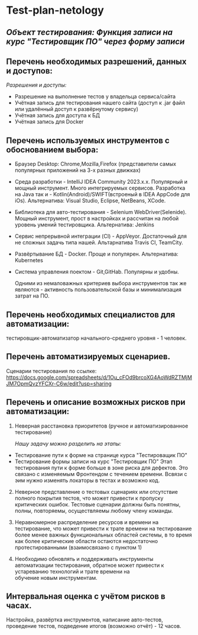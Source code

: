 # Test-plan-netology

## *Объект тестирования: Функция записи на курс "Тестировщик ПО" через форму записи*


## **Перечень необходимых разрешений, данных и доступов:**

  _Разрешения и доступы:_
- Разрешение на выполнение тестов у владельца сервиса/сайта
- Учётная запись для тестирования нашего сайта (доступ к .jar файл или удалённый доступ к развёрнутому сервису)
- Учётная запись для доступа к БД
- Учётная запись для Docker

## **Перечень используемых инструментов с обоснованием выбора:**

- Браузер Desktop: Chrome,Mozilla,Firefox (представители самых популярных приложений на 3-х разных движках)
- Среда разработки - IntelliJ IDEA Community 2023.x.x. Популярный и мощный инструмент. Много интегрируемых сервисов. Разработка на Java так и -    Kotlin(Android)/SWIFT(встроеный в IDEA AppCode для iOs). 
  Альтернатива: Visual Studio, Eclipse, NetBeans, XCode.
- Библиотека для авто-тестирования - Selenium WebDriver(Selenide). Мощный инструмент, прост в настройках и рассчитан на любой уровень умений тестировщика. 
  Альтернатива: Jenkins
- Сервис непрерывной интеграции (CI) - AppVeyor. Достаточный для не сложных задачь типа нашей. Альтарнатива Travis CI, TeamCity.
- Развёртывание БД - Docker. Проще и популярен. 
  Альтернатива: Kubernetes
- Система управления поектом - Git,GitHab. Популярны и удобны.
  
  Одними из немаловажных критериев выбора инструментов так же являются - активность пользовательской базы и минимализация затрат на ПО.

## **Перечень необходимых специалистов для автоматизации:**

тестировщик-автоматизатор начального-среднего уровня - 1 человек.

## **Перечень автоматизируемых сценариев.**

Сценарии тестирования по ссылке: https://docs.google.com/spreadsheets/d/1Ou_cFOd9brcoXG4AoWdRZTMjMJM7OpmQvzYFCXr-C6w/edit?usp=sharing

## **Перечень и описание возможных рисков при автоматизации:**

1. Неверная расстановка приоритетов (ручное и автоматизированное тестирование)

   _Нашу задачу можно разделить на этапы:_
  - Тестирование пути к форме на странице курса "Тестироващик ПО"
  - Тестирование формы записи на курс "Тестировщик ПО"
Этап тестирования пути к форме больше в зоне риска для дефектов. Это связано с изменяемым Фронтендом с течением времени. Всвязи с эим нужно изменять локаторы в тестах и возможно код.



2. Неверное представление о тестовых сценариях или отсутствие полного покрытия тестов, что может привести к пропуску критических ошибок.
   Тестовые сценарии должны быть понятны, полны, повторяемы, осуществляемы любому члену команды.

3. Неравномерное распределение ресурсов и времени на тестирование, что может привести к трате времени на тестирование более менее важных функциональных       областей системы, в то время как более критические области остаются недостаточно протестированными (взаимосвязано с пунктом 1)

4. Необходимо обновлять и поддерживать инструменты автоматизации тестирования, обратное может привести к устареванию технологий и трате времени на   
   обучение новым инструментам.

## **Интервальная оценка с учётом рисков в часах.**
Настройка, развёртка инструментов, написание авто-тестов, проведение тестов, подведение итогов (возможно отчёт) - 12 часов.

